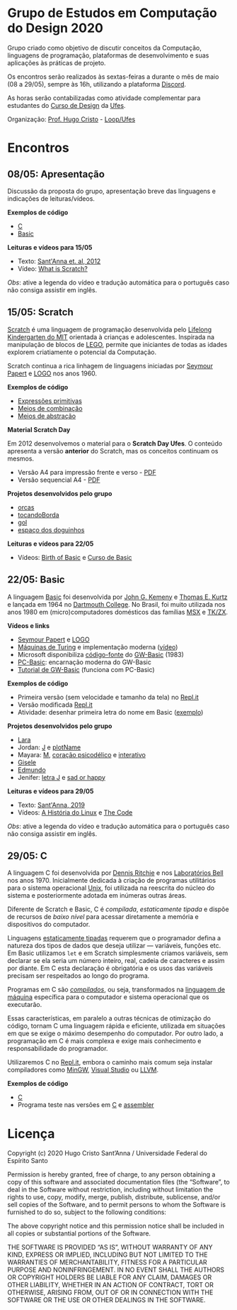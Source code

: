 # Grupo de Estudos em Computação do Design 2020

Grupo criado como objetivo de discutir conceitos da Computação, linguagens de programação, plataformas de desenvolvimento e suas aplicações às práticas de projeto. 

Os encontros serão realizados às sextas-feiras a durante o mês de maio (08 a 29/05), sempre às 16h, utilizando a plataforma [Discord](http://discord.com).

As horas serão contabilizadas como atividade complementar para estudantes do [Curso de Design](http://design.ufes.br) da [Ufes](http://ufes.br).

Organização: [Prof. Hugo Cristo](https://hugocristo.com.br) - [Loop/Ufes](https://loop-ufes.org)

# Encontros

## 08/05: Apresentação

Discussão da proposta do grupo, apresentação breve das linguagens e indicações de leituras/vídeos.

**Exemplos de código**

* [C](https://repl.it/@hugocristo/IntroC)
* [Basic](https://repl.it/@hugocristo/IntroBasic)

**Leituras e vídeos para 15/05**

* Texto: [Sant'Anna et. al, 2012](https://www.academia.edu/1992712/Da_Arte_Generativa_ao_Pensamento_Computacional_Uma_an%C3%A1lise_comparativa_das_plataformas_de_aprendizagem)
* Vídeo: [What is Scratch?](https://www.youtube.com/watch?v=_q2RgQMc96k)

*Obs*: ative a legenda do vídeo e tradução automática para o português caso não consiga assistir em inglês.

## 15/05: Scratch

[Scratch](http://scratch.mit.edu) é uma linguagem de programação desenvolvida pelo [Lifelong Kindergarten do MIT](http://llk.media.mit.edu) orientada à crianças e adolescentes. Inspirada na manipulação de blocos de [LEGO](https://pt.wikipedia.org/wiki/Lego), permite que iniciantes de todas as idades explorem criatiamente o potencial da Computação.

Scratch continua a rica linhagem de linguagens iniciadas por [Seymour Papert](https://pt.wikipedia.org/wiki/Seymour_Papert) e [LOGO](https://pt.wikipedia.org/wiki/Logo) nos anos 1960.

**Exemplos de código**

* [Expressões primitivas](https://scratch.mit.edu/projects/395092454)
* [Meios de combinação](https://scratch.mit.edu/projects/395095986)
* [Meios de abstração](https://scratch.mit.edu/projects/395096229)

**Material Scratch Day**

Em 2012 desenvolvemos o material para o **Scratch Day Ufes**. O conteúdo apresenta a versão **anterior** do Scratch, mas os conceitos continuam os mesmos.

* Versão A4 para impressão frente e verso - [PDF](pdf/Cartilha_ScratchDay_Loop.pdf)
* Versão sequencial A4 - [PDF](pdf/Cartilha_ScratchDay_Loop.pdf)

**Projetos desenvolvidos pelo grupo**

* [orcas](https://scratch.mit.edu/projects/397462520)
* [tocandoBorda](https://scratch.mit.edu/projects/397498827/)
* [gol](https://scratch.mit.edu/projects/397853068)
* [espaço dos doguinhos](https://scratch.mit.edu/projects/398226964/)

**Leituras e vídeos para 22/05**

* Vídeos: [Birth of Basic](https://youtu.be/WYPNjSoDrqw) e [Curso de Basic](https://youtu.be/UeEEWKtrfPg)

## 22/05: Basic

A linguagem [Basic](https://pt.wikipedia.org/wiki/BASIC) foi desenvolvida por [John G. Kemeny](https://pt.wikipedia.org/wiki/John_George_Kemeny) e [Thomas E. Kurtz](https://pt.wikipedia.org/wiki/Thomas_Eugene_Kurtz) e lançada em 1964 no [Dartmouth College](https://home.dartmouth.edu/). No Brasil, foi muito utilizada nos anos 1980 em (micro)computadores domésticos das famílias [MSX](https://pt.wikipedia.org/wiki/MSX-BASIC) e [TK/ZX](https://pt.wikipedia.org/wiki/Sinclair_BASIC).

**Vídeos e links**

* [Seymour Papert](https://youtu.be/2lA0QZTbwJs) e [LOGO](https://pt.wikipedia.org/wiki/Logo)
* [Máquinas de Turing](https://pt.wikipedia.org/wiki/M%C3%A1quina_de_Turing) e implementação moderna ([vídeo](https://youtu.be/E3keLeMwfHY))
* Microsoft disponibiliza [código-fonte](https://devblogs.microsoft.com/commandline/microsoft-open-sources-gw-basic/) do [GW-Basic](https://pt.wikipedia.org/wiki/GW-BASIC) (1983)
* [PC-Basic](https://robhagemans.github.io/pcbasic/): encarnação moderna do GW-Basic
* [Tutorial de GW-Basic](http://www.o-bizz.de/qbtuts/gw-train/#1.1) (funciona com PC-Basic)

**Exemplos de código**

* Primeira versão (sem velocidade e tamanho da tela) no [Repl.it](https://repl.it/@hugocristo/IntroOriginal)
* Versão modificada [Repl.it](https://repl.it/@hugocristo/IntroBasic)
* Atividade: desenhar primeira letra do nome em Basic ([exemplo](https://repl.it/@hugocristo/DesenhoRepete))

**Projetos desenvolvidos pelo grupo**

* [Lara](https://repl.it/repls/IdolizedActualSemicolon)
* Jordan: [J](https://repl.it/@JordanEstacio/learnBasic) e [plotName](https://repl.it/@JordanEstacio/plotName)
* Mayara: [M](https://repl.it/@MayaraAraujo/M), [coração psicodélico](https://repl.it/@MayaraAraujo/coracao-muitcho-doido) e [interativo](https://repl.it/@MayaraAraujo/Plota)
* [Gisele](https://repl.it/@giselebrito/letra-G-i)
* [Edmundo](https://repl.it/@EdmundoJnior/E-teste-de-Basic)
* Jenifer: [letra J](https://repl.it/@JeniferZamperli/letraJ) e [sad or happy](https://repl.it/@JeniferZamperli/sad-or-happy)

**Leituras e vídeos para 29/05**

* Texto: [Sant'Anna, 2019](https://www.academia.edu/40364785/Revis%C3%A3o_cr%C3%ADtica_das_aplica%C3%A7%C3%B5es_de_aprendizado_de_m%C3%A1quina_no_Design_Visual_bases_te%C3%B3ricas_desempenho_dos_modelos_e_novos_paradigmas_de_projeto)
* Vídeos: [A História do Linux](https://youtu.be/sJKh8yq1Qdg) e [The Code](https://youtu.be/XMm0HsmOTFI)

*Obs*: ative a legenda do vídeo e tradução automática para o português caso não consiga assistir em inglês.

## 29/05: C

A linguagem C foi desenvolvida por [Dennis Ritchie](https://pt.wikipedia.org/wiki/Dennis_Ritchie) e nos [Laboratórios Bell](https://pt.wikipedia.org/wiki/Bell_Labs) nos anos 1970. Inicialmente dedicada à criação de programas utilitários para o sistema operacional [Unix](https://pt.wikipedia.org/wiki/Unix), foi utilizada na reescrita do núcleo do sistema e posteriormente adotada em inúmeras outras áreas. 

Diferente de Scratch e Basic, C é *compilada*, *estaticamente tipada* e dispõe de recursos de *baixo nível* para acessar diretamente a memória e dispositivos do computador. 

Linguagens [estaticamente tipadas](https://pt.wikipedia.org/wiki/Sistema_de_tipos) requerem que o programador defina a natureza dos tipos de dados que deseja utilizar &mdash; variáveis, funções etc. Em Basic utilizamos `let` e em Scratch simplesmente criamos variáveis, sem declarar se ela seria um número inteiro, real, cadeia de caracteres e assim por diante. Em C esta declaração é obrigatória e os usos das variáveis precisam ser respeitados ao longo do programa. 

Programas em C são [*compilados*](https://pt.wikipedia.org/wiki/Compilador), ou seja, transformados na [linguagem de máquina](https://pt.wikipedia.org/wiki/C%C3%B3digo_de_m%C3%A1quina) específica para o computador e sistema operacional que os executarão. 

Essas características, em paralelo a outras técnicas de otimização do código, tornam C uma linguagem rápida e eficiente, utilizada em situações em que se exige o máximo desempenho do computador. Por outro lado, a programação em C é mais complexa e exige mais conhecimento e responsabilidade do programador.

Utilizaremos C no [Repl.it](https://repl.it), embora o caminho mais comum seja instalar compiladores como [MinGW](http://mingw.org), [Visual Studio](https://visualstudio.microsoft.com/pt-br/) ou [LLVM](https://llvm.org/). 

**Exemplos de código**

* [C](https://repl.it/@hugocristo/IntroC)
* Programa teste nas versões em [C](https://raw.githubusercontent.com/hugocristo/grupo2020/master/C%20e%20Assembler/teste.c) e [assembler](https://github.com/hugocristo/grupo2020/blob/master/C%20e%20Assembler/teste.s)

# Licença

Copyright (c) 2020 Hugo Cristo Sant’Anna / Universidade Federal do Espírito Santo

Permission is hereby granted, free of charge, to any person obtaining a copy of this software and associated documentation files (the “Software”, to deal in the Software without restriction, including without limitation the rights to use, copy, modify, merge, publish, distribute, sublicense, and/or sell copies of the Software, and to permit persons to whom the Software is furnished to do so, subject to the following conditions:

The above copyright notice and this permission notice shall be included in all copies or substantial portions of the Software.

THE SOFTWARE IS PROVIDED “AS IS”, WITHOUT WARRANTY OF ANY KIND, EXPRESS OR IMPLIED, INCLUDING BUT NOT LIMITED TO THE WARRANTIES OF MERCHANTABILITY, FITNESS FOR A PARTICULAR PURPOSE AND NONINFRINGEMENT. IN NO EVENT SHALL THE AUTHORS OR COPYRIGHT HOLDERS BE LIABLE FOR ANY CLAIM, DAMAGES OR OTHER LIABILITY, WHETHER IN AN ACTION OF CONTRACT, TORT OR OTHERWISE, ARISING FROM, OUT OF OR IN CONNECTION WITH THE SOFTWARE OR THE USE OR OTHER DEALINGS IN THE SOFTWARE.